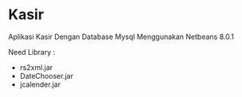 # Kasir
 Aplikasi Kasir Dengan Database Mysql Menggunakan Netbeans 8.0.1

Need Library :
 - rs2xml.jar
 - DateChooser.jar
 - jcalender.jar
